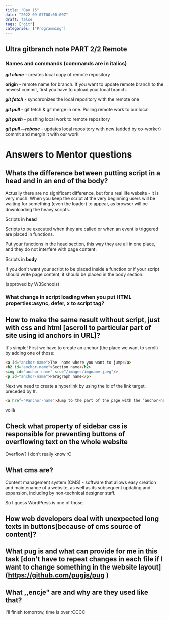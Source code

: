 ```yaml
---
title: "Day 15"
date: "2022-09-07T00:00:00Z"
draft: false
tags: ["git"]
categories: ["Programming"]
---
```


## **Ultra gitbranch note PART 2/2 Remote** 

### Names and commands (commands are in italics)

***git clone*** - creates local copy of remote repository

**origin** - remote name for branch. If you want to update remote branch to the newest commit, first you have to upload your local branch.

***git fetch*** - synchronizes the local repository with the remote one

***git pull*** - git fetch & git merge in one. Pulling remote work to our local.

***git push*** - pushing local work to remote repository

***git pull --rebase*** - updates local repository with new (added by co-worker) commit and mergin it with our work

# Answers to Mentor questions

## Whats the difference between putting script in a head and in an end of the body? 
Actually there are no significant difference, but for a real life website - it is very much. When you keep the script at the very beginning users will be waiting for something (even the loader) to appear, as browser will be downloading the heavy scripts. 

Scripts in **head**

Scripts to be executed when they are called or when an event is triggered are placed in functions.

Put your functions in the head section, this way they are all in one place, and they do not interfere with page content.

Scripts in **body**

If you don't want your script to be placed inside a function or if your script should write page content, it should be placed in the body section.

(approved by W3Schools)
### What change in script loading when you put HTML properties:async, defer, x  to script tag?

## How to make the same result without script, just with css and html [ascroll to particular part of site using id anchors in URL]?
It's simple! 
First we have to create an anchor (the place we want to scroll) by adding one of those:

```HTML
<a id="anchor-name">The  name where you want to jump</a> 
<h2 id="anchor-name">Section name</h2>
<img id="anchor-name" src="/images/imgname.jpeg"/>
<p id="anchor-name">Paragraph name</p>
```
Next we need to create a hyperlink by using the id of the link target, preceded by #.
```HTML
<a href="#anchor-name">Jump to the part of the page with the “anchor-name” id </a>
```

voilà

## Check what property of sidebar css is responsible for preventing buttons of overflowing text on the whole website
Overflow? I don't really know :C

## What cms are?
Content management system (CMS) - software that allows easy creation and maintenance of a website, as well as its subsequent updating and expansion, including by non-technical designer staff.

So I quess WordPress is one of those. 

## How web developers deal with unexpected long texts in buttons[because of cms source of content]?
## What pug is and what can provide for me in this task [don't have to repeat changes in each file if I want to change something in the website layout] (https://github.com/pugjs/pug )
## What ,,encje" are and why are they used like that?

I'll finish tomorrow, time is over :CCCC